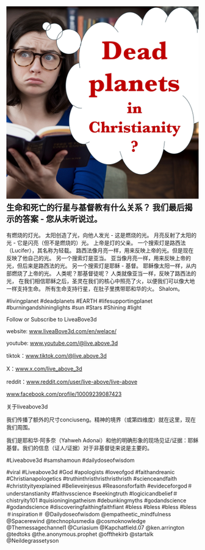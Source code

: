 ![Video cover image](../cover.jpg)
生命和死亡的行星与基督教有什么关系？
我们最后揭示的答案 - 您从未听说过。
----
有燃烧的灯光。
太阳创造了光，向他人发光 - 这是燃烧的光。
月亮反射了太阳的光 - 它是闪亮（但不是燃烧的）光。
上帝是灯的父亲。
一个搜索灯是路西法（Lucifer），其名称为轻载。
路西法像月亮一样，用来反映上帝的光。但是现在反映了他自己的光。
另一个搜索灯是亚当。
亚当像月亮一样，用来反映上帝的光，但后来是路西法的光。
另一个搜索灯是耶稣 - 基督。
耶稣像太阳一样，从内部燃烧了上帝的光。
人类呢？那基督徒呢？
人类就像亚当一样，反映了路西法的光，
在我们相信耶稣之后，圣灵在我们的核心中照亮了火，以便我们可以像大地一样支持生命。
所有生命支持行星，在肚子里携带耶和华的火。
Shalom。


#livingplanet #deadplanets #EARTH #lifesupportingplanet #burningandshininglights #sun #Stars #Shining #light


Follow or Subscribe to LiveaBove3d

website: www.liveaBove3d.com/en/welace/

youtube: www.youtube.com/@live.above.3d

tiktok：www.tiktok.com/@live.above.3d

X：www.x.com/live_above_3d

reddit：www.reddit.com/user/live-above/live-above

www.facebook.com/profile/10009239087423

关于liveabove3d


我们传播了额外的尺寸conciuseng。精神的境界（或第四维度）就在这里，现在我们周围。

我们是耶和华·阿多奈（Yahweh Adonai）和他的明确形象的现场见证/证据：耶稣基督。我们的信息（证人/证据）对于非基督徒来说是主要的。

#Liveabove3d #samshamoun #dailydoseofwisdom

#viral #Liveabove3d #God #apologists #loveofgod #faithandreanic #Christianapologetics #truthinthristhristhristhristh #scienceandfaith #christityityexplained #Believeinjesus #Reasonsforfaith #evideceforgod＃understanstianity #faithvsscience #seekingtruth #logicicandbelief＃chistryity101 #quisioningingatheism #debunkingmyths #godandscience #godandscience #discoveringfaithingfaithfiant #bless #bless #bless #bless＃inspiration＃ @Dailydoseofwisdom
@empatheetic_mindfulness @Spacerewind @technoplusmedia @cosmoknowledge @Themessagechannel1 @Curiasium @Kapchatfield.07 @ken.arrington @tedtoks @the.anonymous.prophet @offthekirb @startalk @Neildegrassetyson








